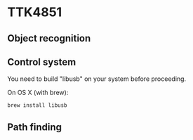 # TTK4851

## Object recognition

## Control system

You need to build "libusb" on your system before proceeding.

On OS X (with brew):

````
brew install libusb
````

## Path finding
